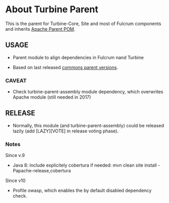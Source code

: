 # About Turbine Parent

This is the parent for Turbine-Core, Site and most of Fulcrum components and inherits [Apache Parent POM](https://infra.apache.org/publishing-maven-artifacts.html).


## USAGE

- Parent module to align dependencies in Fulcrum nand Turbine

- Based on last released [commons parent versions](http://svn.apache.org/repos/asf/commons/proper/commons-parent/trunk).

### CAVEAT

- Check turbine-parent-assembly module dependency, which overwrites Apache module (still needed in 2017)

## RELEASE

- Normally, this module (and turbine-parent-assembly) could be released lazily (add [LAZY][VOTE] in release voting phase).

### Notes 

Since v.9

- Java 8: include explicitely cobertura if needed: mvn clean site install -Papache-release,cobertura

Since v10

- Profile owasp, which enables the by default disabled dependency check.
